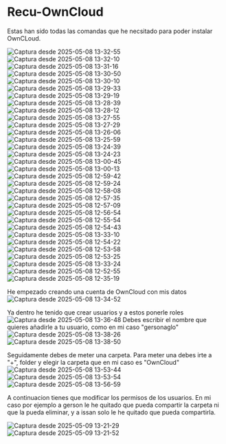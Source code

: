 # Recu-OwnCloud

Estas han sido todas las comandas que he necsitado para poder instalar OwnCLoud.

![Captura desde 2025-05-08 13-32-55](https://github.com/user-attachments/assets/fc699590-0af1-4d22-80ca-aed7ec064848)
![Captura desde 2025-05-08 13-32-10](https://github.com/user-attachments/assets/4075fdd4-5a01-415e-aac1-d7f33ef63f80)
![Captura desde 2025-05-08 13-31-16](https://github.com/user-attachments/assets/dedb1049-fd2f-469c-9b19-0531f7b64211)
![Captura desde 2025-05-08 13-30-50](https://github.com/user-attachments/assets/a2ad6f66-b0de-421c-a229-a40862d11c66)
![Captura desde 2025-05-08 13-30-10](https://github.com/user-attachments/assets/118c0820-3177-464f-83e0-7c344d61b879)
![Captura desde 2025-05-08 13-29-33](https://github.com/user-attachments/assets/792501f7-e428-4807-b643-7673f66e8cd2)
![Captura desde 2025-05-08 13-29-19](https://github.com/user-attachments/assets/ea8f5df5-b017-4e9c-9ed1-3eab3045b239)
![Captura desde 2025-05-08 13-28-39](https://github.com/user-attachments/assets/7b2ab2db-a006-4611-b229-9ad5c5de5af8)
![Captura desde 2025-05-08 13-28-12](https://github.com/user-attachments/assets/ceee130c-17d4-4472-b90a-6daa35949380)
![Captura desde 2025-05-08 13-27-55](https://github.com/user-attachments/assets/9b84fef0-2491-4f65-b065-84a3c0937757)
![Captura desde 2025-05-08 13-27-29](https://github.com/user-attachments/assets/1298a263-4e58-4192-b182-4f89642979ae)
![Captura desde 2025-05-08 13-26-06](https://github.com/user-attachments/assets/e8c05347-5223-4c8e-af50-d9192e847a2e)
![Captura desde 2025-05-08 13-25-59](https://github.com/user-attachments/assets/60eb7998-fc40-4a77-af6a-9290e196745e)
![Captura desde 2025-05-08 13-24-39](https://github.com/user-attachments/assets/910dd45b-0d3f-43bf-84ff-88c505aa34be)
![Captura desde 2025-05-08 13-24-23](https://github.com/user-attachments/assets/a1e2d6ea-9261-4cf6-8afe-c907dde40aa7)
![Captura desde 2025-05-08 13-00-45](https://github.com/user-attachments/assets/afc86a8c-cf99-4e48-a439-61625b3f8ea8)
![Captura desde 2025-05-08 13-00-13](https://github.com/user-attachments/assets/7ecaa288-6ddd-4b4f-92aa-01adab3a05c1)
![Captura desde 2025-05-08 12-59-42](https://github.com/user-attachments/assets/24765db2-776f-4cff-8353-775c1f463551)
![Captura desde 2025-05-08 12-59-24](https://github.com/user-attachments/assets/a8f82515-5c1d-4a9a-9d17-abeda640b593)
![Captura desde 2025-05-08 12-58-08](https://github.com/user-attachments/assets/d171f762-621c-4c0f-869d-bb39969e4818)
![Captura desde 2025-05-08 12-57-35](https://github.com/user-attachments/assets/789a0bf6-5f9e-4a07-8864-41b0604cd832)
![Captura desde 2025-05-08 12-57-09](https://github.com/user-attachments/assets/109269c4-6f7a-4358-a7ea-c2717f598fa1)
![Captura desde 2025-05-08 12-56-54](https://github.com/user-attachments/assets/bc0c4918-408f-4ee4-8580-52ca0b05185c)
![Captura desde 2025-05-08 12-55-54](https://github.com/user-attachments/assets/f59bfc4a-672c-4fca-8606-e5ade37cb45a)
![Captura desde 2025-05-08 12-54-43](https://github.com/user-attachments/assets/57cc8c14-741e-4dbd-818b-0f00cfc3dba6)
![Captura desde 2025-05-08 13-33-10](https://github.com/user-attachments/assets/f044786e-b199-4c4b-a218-a57844bab086)
![Captura desde 2025-05-08 12-54-22](https://github.com/user-attachments/assets/b07b1ab1-d788-47c9-8de2-4c3a3cfd6913)
![Captura desde 2025-05-08 12-53-58](https://github.com/user-attachments/assets/57578bbd-0f96-4565-b06d-bcf8ca44d728)
![Captura desde 2025-05-08 12-53-25](https://github.com/user-attachments/assets/67b78f86-e02e-4ba6-afeb-ea3dbbeb54b0)
![Captura desde 2025-05-08 13-33-24](https://github.com/user-attachments/assets/9280c0f3-6571-4aeb-901b-cc281624ae13)
![Captura desde 2025-05-08 12-52-55](https://github.com/user-attachments/assets/1441c46c-8613-4c15-b365-c863d1987de1)
![Captura desde 2025-05-08 12-35-19](https://github.com/user-attachments/assets/1b56be31-e2a7-4096-a5c5-becdc1a072d2)


He empezado creando una cuenta de OwnCloud con mis datos
![Captura desde 2025-05-08 13-34-52](https://github.com/user-attachments/assets/7c8e79d1-2488-41de-ba07-9bbf911b463c)

Ya dentro he tenido que crear usuarios y a estos ponerle roles
![Captura desde 2025-05-08 13-36-48](https://github.com/user-attachments/assets/bef51e10-b2f7-480e-b9f2-30dc3e96ec1c)
Debes escribir el nombre que quieres añadirle a tu usuario, como en mi caso "gersonaglo"
![Captura desde 2025-05-08 13-38-26](https://github.com/user-attachments/assets/6e7bc6dd-56ab-48bb-9793-c6bd719c260c)
![Captura desde 2025-05-08 13-38-50](https://github.com/user-attachments/assets/a17fbd05-6df9-41cf-99db-f0e0a7b73614)

Seguidamente debes de meter una carpeta.
Para meter una debes irte a "+", folder y elegir la carpeta que en mi caso es "OwnCloud"
![Captura desde 2025-05-08 13-53-44](https://github.com/user-attachments/assets/665c77ce-36ae-4b69-9d39-e5b97dfaa2f4)
![Captura desde 2025-05-08 13-53-54](https://github.com/user-attachments/assets/418ae892-3195-4531-aba2-3fc6c55ec15b)
![Captura desde 2025-05-08 13-56-59](https://github.com/user-attachments/assets/f38ba7d9-3467-466e-b72e-79a6d382ebea)

A continuacion tienes que modificar los permisos de los usuarios.
En mi caso por ejemplo a gerson le he quitado que pueda compartir la carpeta ni que la pueda eliminar, y a issan solo le he quitado que pueda compartirla.

![Captura desde 2025-05-09 13-21-29](https://github.com/user-attachments/assets/4792dede-d74e-4c2f-a8ef-e1d5fbbf77a5)
![Captura desde 2025-05-09 13-21-52](https://github.com/user-attachments/assets/be2da7a6-68d2-491c-a7cb-a6394d18b2f4)
